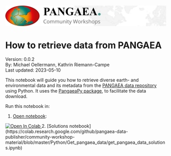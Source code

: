 ![PANGAEA Logo](../../banner.png)

# **How to retrieve data from PANGAEA**

Version: 0.0.2<br>
By: Michael Oellermann, Kathrin Riemann-Campe<br>
Last updated: 2023-05-10

This notebook will guide you how to retrieve diverse earth- and environmental data and its metadata from the [PANGAEA data repository](https://www.pangaea.de) using Python. It uses the [PangaeaPy package](https://github.com/pangaea-data-publisher/pangaeapy), to facilitate the data download.

Run this notebook in:
1. [Open notebook](https://colab.research.google.com/github/pangaea-data-publisher/community-workshop-material/blob/master/Python/Get_pangaea_data/get_pangaea_data.ipynb): <a target="_blank" href="https://colab.research.google.com/github/pangaea-data-publisher/community-workshop-material/blob/master/Python/Get_pangaea_data/get_pangaea_data.ipynb">
  <img src="https://colab.research.google.com/assets/colab-badge.svg" alt="Open In Colab"/>
</a>
2. [Solutions notebook](https://colab.research.google.com/github/pangaea-data-publisher/community-workshop-material/blob/master/Python/Get_pangaea_data/get_pangaea_data_solutions.ipynb)